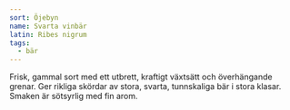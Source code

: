```yaml
---
sort: Öjebyn
name: Svarta vinbär
latin: Ribes nigrum
tags:
  - bär
---
```


Frisk, gammal sort med ett utbrett, kraftigt växtsätt och överhängande grenar. Ger rikliga skördar av stora, svarta, tunnskaliga bär i stora klasar. Smaken är sötsyrlig med fin arom.

